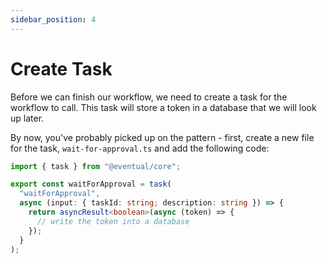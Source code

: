 ```yaml
---
sidebar_position: 4
---
```


# Create Task

Before we can finish our workflow, we need to create a task for the workflow to call. This task will store a token in a database that we will look up later.

By now, you've probably picked up on the pattern - first, create a new file for the task, `wait-for-approval.ts` and add the following code:

```ts
import { task } from "@eventual/core";

export const waitForApproval = task(
  "waitForApproval",
  async (input: { taskId: string; description: string }) => {
    return asyncResult<boolean>(async (token) => {
      // write the token into a database
    });
  }
);
```
